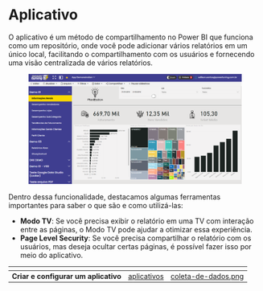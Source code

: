 # Aplicativo

O aplicativo é um método de compartilhamento no Power BI que funciona como um repositório, onde você pode adicionar vários relatórios em um único local, facilitando o compartilhamento com os usuários e fornecendo uma visão centralizada de vários relatórios.

<figure><img src="../.gitbook/assets/image (4) (2) (1).png" alt=""><figcaption></figcaption></figure>

Dentro dessa funcionalidade, destacamos algumas ferramentas importantes para saber o que são e como utilizá-las:

* **Modo TV**: Se você precisa exibir o relatório em uma TV com interação entre as páginas, o Modo TV pode ajudar a otimizar essa experiência.
* **Page Level Security**: Se você precisa compartilhar o relatório com os usuários, mas deseja ocultar certas páginas, é possível fazer isso por meio do aplicativo.



<table data-view="cards"><thead><tr><th></th><th data-hidden data-card-target data-type="content-ref"></th><th data-hidden data-card-cover data-type="files"></th></tr></thead><tbody><tr><td><strong>Criar e configurar um aplicativo</strong></td><td><a href="../portal-de-administracao/aplicativos/">aplicativos</a></td><td><a href="../.gitbook/assets/coleta-de-dados.png">coleta-de-dados.png</a></td></tr></tbody></table>





